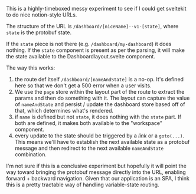This is a highly-timeboxed messy experiment to see if I could get sveltekit to do nice notion-style URLs.

The structure of the URL is `/dashboard/[niceName]--v1-[state]`, where `state` is the protobuf state.

If the `state` piece is not there (e.g. `/dashboard/my-dashboard`) it does nothing. If the `state` component is present
as per the parsing, it will make the state available to the Dashboardlayout.svelte component.

The way this works:
1. the route def itself `/dashboard/[nameAndState]` is a no-op. It's defined here so that we don't get a 500 error when a user visits.
2. We use the `page` store within the layout part of the route to extract the params and then do something with it. The layout can capture the value of `nameAndState` and persist / update the dashboard store based off of that, which determines what's rendered.
3. if `name` is defined but not `state`, it does nothing with the `state` part. If both are defined, it makes both available to the "workspace" component.
4. every update to the state should be triggered by a _link_ or a `goto(...)`. This means we'll have to establish the next available state as a protobuf message and then redirect to the next available `nameAndState` combination.

I'm not sure if this is a conclusive experiment but hopefully it will point the way toward bringing the protobuf message
directly into the URL, enabling forward + backward navigation. Given that our application is an SPA, I think this is a pretty tractable way of handling variable-state routing.
